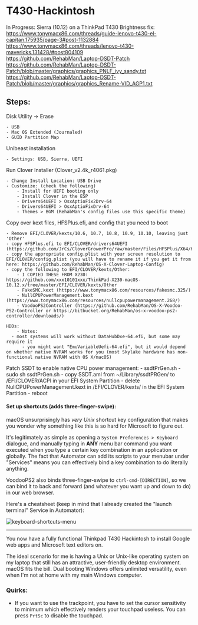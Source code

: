 # T430-Hackintosh




In Progress: Sierra (10.12) on a ThinkPad T430
Brightness fix: https://www.tonymacx86.com/threads/guide-lenovo-t430-el-capitan.175935/page-3#post-1132884  
https://www.tonymacx86.com/threads/lenovo-t430-mavericks.131428/#post804109  
https://github.com/RehabMan/Laptop-DSDT-Patch  
https://github.com/RehabMan/Laptop-DSDT-Patch/blob/master/graphics/graphics_PNLF_ivy_sandy.txt  
https://github.com/RehabMan/Laptop-DSDT-Patch/blob/master/graphics/graphics_Rename-VID_AGP1.txt  

## Steps:

Disk Utility -> Erase

	- USB
	- Mac OS Extended (Journaled)
	- GUID Partition Map

Unibeast installation

	- Settings: USB, Sierra, UEFI

Run Clover Installer (Clover_v2.4k_r4061.pkg)

	- Change Install Location: USB Drive
	- Customize: (check the following) 
		- Install for UEFI booting only
		- Install Clover in the ESP
		- Drivers64UEFI > OsxAptioFix2Drv-64
		- Drivers64UEFI > OsxAptioFixDrv-64
		- Themes > BGM (RehabMan's config files use this specific theme)

Copy over kext files, HFSPlus.efi, and config that you need to boot

	- Remove EFI/CLOVER/kexts/10.6, 10.7, 10.8, 10.9, 10.10, leaving just 'Other'
	- copy HFSPlus.efi to EFI/CLOVER/drivers64UEFI (https://github.com/JrCs/CloverGrowerPro/raw/master/Files/HFSPlus/X64/HFSPlus.efi)
	- copy the appropriate config.plist with your screen resolution to EFI/CLOVER/config.plist (you will have to rename it if you get it from here: https://github.com/RehabMan/OS-X-Clover-Laptop-Config)
	- copy the following to EFI/CLOVER/kexts/Other:
		- I COPIED THESE FROM X230: https://github.com/xxx10101xxx/ThinkPad-X230-macOS-10.12.x/tree/master/EFI/CLOVER/kexts/Other
		- FakeSMC.kext (https://www.tonymacx86.com/resources/fakesmc.325/)
		- NullCPUPowerManagement.kext (https://www.tonymacx86.com/resources/nullcpupowermanagement.268/)
		- VoodooPS2Controller (https://github.com/RehabMan/OS-X-Voodoo-PS2-Controller or https://bitbucket.org/RehabMan/os-x-voodoo-ps2-controller/downloads/)

	HDDs:
		- Notes:
      - most systems will work without DataHubDxe-64.efi, but some may require it
		  - you might want "EmuVariableUefi-64.efi", but it would depend on whether native NVRAM works for you (most Skylake hardware has non-functional native NVRAM with OS X/macOS)

Patch SSDT to enable native CPU power management:
	- ssdtPrGen.sh
	- sudo sh ssdtPrGen.sh
	- copy SSDT.aml from ~/Library/ssdtPRGen/ to /EFI/CLOVER/ACPI in your EFI System Partition
	- delete NullCPUPowerManagement.kext in /EFI/CLOVER/kexts/ in the EFI System Partition
	- reboot

















#### Set up shortcuts (adds three-finger-swipe):

macOS unsurprisingly has *very Unix* shortcut key configuration that makes you wonder why something like this is so hard for Microsoft to figure out.

It's legitimately as simple as opening a `System Preferences > Keyboard` dialogue, and manually typing in **ANY** menu bar command you want executed when you type a certain key combination in an application or globally.  The fact that Automator can add its scripts to your menubar under "Services" means you can effectively bind a key combination to do literally anything.

VoodooPS2 also binds three-finger-swipe to `ctrl-cmd-[DIRECTION]`, so we can bind it to back and forward (and whatever you want up and down to do) in our web browser.

Here's a cheatsheet (keep in mind that I already created the "launch terminal" Service in Automator):

![keyboard-shortcuts-menu](http://i.imgur.com/spnR3wt.png)

---

You now have a fully functional Thinkpad T430 Hackintosh to install Google web apps and Microsoft text editors on.  

The ideal scenario for me is having a Unix or Unix-like operating system on my laptop that still has an attractive, user-friendly desktop environment.  macOS fits the bill.  Dual booting Windows offers unlimited versatility, even when I'm not at home with my main Windows computer.

### Quirks:

- If you want to use the trackpoint, you have to set the cursor sensitivity to minimum which effectively renders your touchpad useless.  You can press `PrtSc` to disable the touchpad.
